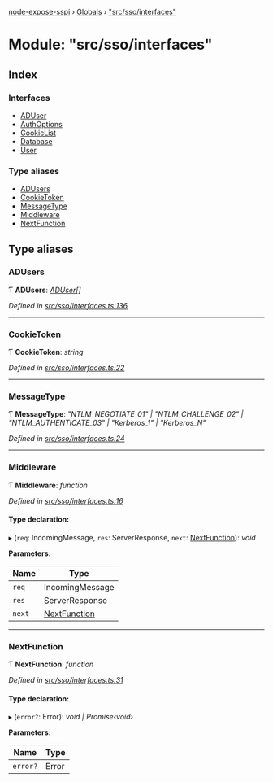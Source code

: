 [node-expose-sspi](../README.md) › [Globals](../globals.md) › ["src/sso/interfaces"](_src_sso_interfaces_.md)

# Module: "src/sso/interfaces"

## Index

### Interfaces

* [ADUser](../interfaces/_src_sso_interfaces_.aduser.md)
* [AuthOptions](../interfaces/_src_sso_interfaces_.authoptions.md)
* [CookieList](../interfaces/_src_sso_interfaces_.cookielist.md)
* [Database](../interfaces/_src_sso_interfaces_.database.md)
* [User](../interfaces/_src_sso_interfaces_.user.md)

### Type aliases

* [ADUsers](_src_sso_interfaces_.md#adusers)
* [CookieToken](_src_sso_interfaces_.md#cookietoken)
* [MessageType](_src_sso_interfaces_.md#messagetype)
* [Middleware](_src_sso_interfaces_.md#middleware)
* [NextFunction](_src_sso_interfaces_.md#nextfunction)

## Type aliases

###  ADUsers

Ƭ **ADUsers**: *[ADUser](../interfaces/_src_sso_interfaces_.aduser.md)[]*

*Defined in [src/sso/interfaces.ts:136](https://github.com/jlguenego/node-expose-sspi/blob/c77a3a8/src/sso/interfaces.ts#L136)*

___

###  CookieToken

Ƭ **CookieToken**: *string*

*Defined in [src/sso/interfaces.ts:22](https://github.com/jlguenego/node-expose-sspi/blob/c77a3a8/src/sso/interfaces.ts#L22)*

___

###  MessageType

Ƭ **MessageType**: *"NTLM_NEGOTIATE_01" | "NTLM_CHALLENGE_02" | "NTLM_AUTHENTICATE_03" | "Kerberos_1" | "Kerberos_N"*

*Defined in [src/sso/interfaces.ts:24](https://github.com/jlguenego/node-expose-sspi/blob/c77a3a8/src/sso/interfaces.ts#L24)*

___

###  Middleware

Ƭ **Middleware**: *function*

*Defined in [src/sso/interfaces.ts:16](https://github.com/jlguenego/node-expose-sspi/blob/c77a3a8/src/sso/interfaces.ts#L16)*

#### Type declaration:

▸ (`req`: IncomingMessage, `res`: ServerResponse, `next`: [NextFunction](_src_sso_interfaces_.md#nextfunction)): *void*

**Parameters:**

Name | Type |
------ | ------ |
`req` | IncomingMessage |
`res` | ServerResponse |
`next` | [NextFunction](_src_sso_interfaces_.md#nextfunction) |

___

###  NextFunction

Ƭ **NextFunction**: *function*

*Defined in [src/sso/interfaces.ts:31](https://github.com/jlguenego/node-expose-sspi/blob/c77a3a8/src/sso/interfaces.ts#L31)*

#### Type declaration:

▸ (`error?`: Error): *void | Promise‹void›*

**Parameters:**

Name | Type |
------ | ------ |
`error?` | Error |
